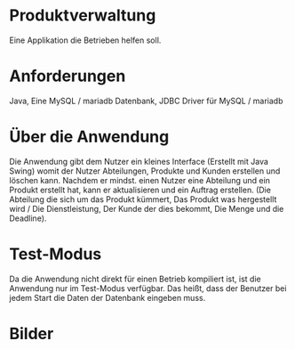 # Produktverwaltung
Eine Applikation die Betrieben helfen soll.

# Anforderungen
Java,
Eine MySQL / mariadb Datenbank,
JDBC Driver für MySQL / mariadb

# Über die Anwendung
Die Anwendung gibt dem Nutzer ein kleines Interface (Erstellt mit Java Swing) womit der Nutzer Abteilungen, Produkte und Kunden erstellen und löschen kann.
Nachdem er mindst. einen Nutzer eine Abteilung und ein Produkt erstellt hat, kann er aktualisieren und ein Auftrag erstellen. 
(Die Abteilung die sich um das Produkt kümmert, Das Produkt was hergestellt wird / Die Dienstleistung, Der Kunde der dies bekommt, Die Menge und die Deadline).

# Test-Modus
Da die Anwendung nicht direkt für einen Betrieb kompiliert ist, ist die Anwendung nur im Test-Modus verfügbar. Das heißt, dass
der Benutzer bei jedem Start die Daten der Datenbank eingeben muss.

# Bilder
